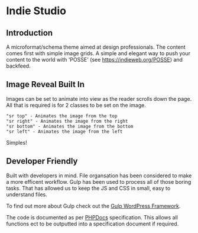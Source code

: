 # Indie Studio

## Introduction
A microformat/schema theme aimed at design professionals. The content comes first with simple image grids. A simple and elegant way to push your content to the world with 'POSSE' (see https://indieweb.org/POSSE) and backfeed. 

## Image Reveal Built In
Images can be set to animate into view as the reader scrolls down the page. All that is required is for 2 classes to be set on the image.

```
"sr top" - Animates the image from the top
"sr right" - Animates the image from the right
"sr bottom" - Animates the image from the bottom
"sr left" - Animates the image from the left
```

Simples!

## Developer Friendly
Built with developers in mind. File organsation has been considered to make a more efficent workflow. Gulp has been used to process all of those boring tasks. That has allowed us to keep the JS and CSS in small, easy to understand files.

To find out more about Gulp check out the [Gulp WordPress Framework](https://github.com/ahmadawais/WPGulp).

The code is documented as per [PHPDocs](https://www.phpdoc.org/) specification. This allows all functions ect to be outputted into a specification document if required.